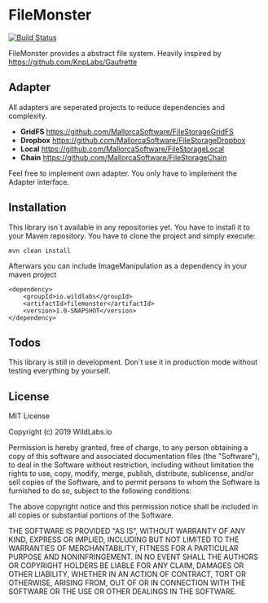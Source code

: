 # FileMonster
[![Build Status](https://github.com/wildlabsio/filemonster/workflows/Java%20CI/badge.svg)](https://github.com/wildlabsio/filemonster)

FileMonster provides a abstract file system. Heavily inspired by https://github.com/KnpLabs/Gaufrette
 
## Adapter

All adapters are seperated projects to reduce dependencies and complexity.

* **GridFS** https://github.com/MallorcaSoftware/FileStorageGridFS
* **Dropbox** https://github.com/MallorcaSoftware/FileStorageDropbox
* **Local** https://github.com/MallorcaSoftware/FileStorageLocal
* **Chain** https://github.com/MallorcaSoftware/FileStorageChain

Feel free to implement own adapter. You only have to implement the Adapter interface.

## Installation

This library isn´t available in any repositories yet. You have to install it to your Maven repository. You have to clone the project and simply execute:

```shell
mvn clean install
```

Afterwars you can include ImageManipulation as a dependency in your maven project

```shell
<dependency>
    <groupId>io.wildlabs</groupId>
    <artifactId>filemonster</artifactId>
    <version>1.0-SNAPSHOT</version>
</dependency>
```

## Todos
This library is still in development. Don´t use it in production mode without testing everything by yourself.

## License

MIT License

Copyright (c) 2019 WildLabs.io

Permission is hereby granted, free of charge, to any person obtaining a copy
of this software and associated documentation files (the "Software"), to deal
in the Software without restriction, including without limitation the rights
to use, copy, modify, merge, publish, distribute, sublicense, and/or sell
copies of the Software, and to permit persons to whom the Software is
furnished to do so, subject to the following conditions:

The above copyright notice and this permission notice shall be included in all
copies or substantial portions of the Software.

THE SOFTWARE IS PROVIDED "AS IS", WITHOUT WARRANTY OF ANY KIND, EXPRESS OR
IMPLIED, INCLUDING BUT NOT LIMITED TO THE WARRANTIES OF MERCHANTABILITY,
FITNESS FOR A PARTICULAR PURPOSE AND NONINFRINGEMENT. IN NO EVENT SHALL THE
AUTHORS OR COPYRIGHT HOLDERS BE LIABLE FOR ANY CLAIM, DAMAGES OR OTHER
LIABILITY, WHETHER IN AN ACTION OF CONTRACT, TORT OR OTHERWISE, ARISING FROM,
OUT OF OR IN CONNECTION WITH THE SOFTWARE OR THE USE OR OTHER DEALINGS IN THE
SOFTWARE.
